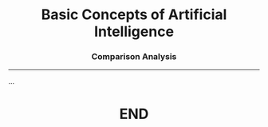 # <center>Basic Concepts of Artificial Intelligence

### <center>Comparison Analysis

---


...




# <CENTER> END